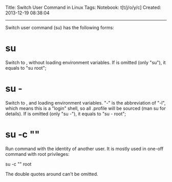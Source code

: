 Title: Switch User Command in Linux
Tags: 
Notebook: t[t/j/o/y/c]
Created: 2013-12-19 08:38:04

------

Switch user command (su) has the following forms:

 

# su <username>

 

Switch to <username>, without loading environment variables. If <username> is omitted (only "su"), it equals to "su root";

 

# su - <username>

 


Switch to <username>, and loading environment variables. "-" is the abbreviation of "-l", which means this is a "login" shell, so all .profile will be sourced (man su for details). If <username> is omitted (only "su -"), it equals to "su - root";
 

# su -c "<command>" <username>

 

Run command with the identity of another user. It is mostly used in one-off command with root privileges:

 

 su -c "<command>" root

 

The double quotes around <command> can't be omitted.